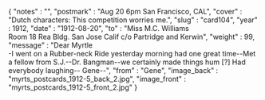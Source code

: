 {
  "notes" : "",
  "postmark" : "Aug 20 6pm San Francisco, CAL",
  "cover" : "Dutch characters: This competition worries me.",
  "slug" : "card104",
  "year" : 1912,
  "date" : "1912-08-20",
  "to" : "Miss M.C. Williams<br> Room 18 Rea Bldg. San Jose Calif c/o Partridge and Kerwin",
  "weight" : 99,
  "message" : "Dear Myrtle<br>-I went on a Rubber-neck Ride yesterday morning had one great time--Met a fellow from S.J.--Dr. Bangman--we certainly made things hum [?] Had everybody laughing-- Gene--",
  "from" : "Gene",
  "image_back" : "myrts_postcards_1912-5_back_2.jpg",
  "image_front" : "myrts_postcards_1912-5_front_2.jpg"
}
